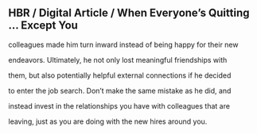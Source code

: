 ## HBR / Digital Article / When Everyone’s Quitting … Except You

colleagues made him turn inward instead of being happy for their new

endeavors. Ultimately, he not only lost meaningful friendships with

them, but also potentially helpful external connections if he decided

to enter the job search. Don’t make the same mistake as he did, and

instead invest in the relationships you have with colleagues that are

leaving, just as you are doing with the new hires around you.